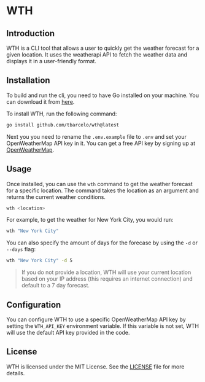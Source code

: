 # WTH

## Introduction
WTH is a CLI tool that allows a user to quickly get the weather forecast for a given location. It uses the weatherapi API to fetch the weather data and displays it in a user-friendly format.

## Installation
To build and run the cli, you need to have Go installed on your machine. You can download it from [here](https://golang.org/dl/).

To install WTH, run the following command:

```bash
go install github.com/tbarcelo/wth@latest
```

Next you you need to rename the `.env.example` file to `.env` and set your OpenWeatherMap API key in it. You can get a free API key by signing up at [OpenWeatherMap](https://app.swaggerhub.com/apis-docs/WeatherAPI.com/WeatherAPI/1.0.2).

## Usage
Once installed, you can use the `wth` command to get the weather forecast for a specific location. The command takes the location as an argument and returns the current weather conditions.

```bash
wth <location>
``` 

For example, to get the weather for New York City, you would run:

```bash
wth "New York City"
```

You can also specify the amount of days for the forecase by using the `-d` or `--days` flag:

```bash
wth "New York City" -d 5
```

> If you do not provide a location, WTH will use your current location based on your IP address (this requires an internet connection) and default to a 7 day forecast.

## Configuration
You can configure WTH to use a specific OpenWeatherMap API key by setting the `WTH_API_KEY` environment variable. If this variable is not set, WTH will use the default API key provided in the code.

## License
WTH is licensed under the MIT License. See the [LICENSE](LICENSE) file for more details.